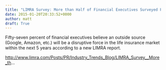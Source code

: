 ```yaml
---
title: "LIMRA Survey: More than Half of Financial Executives Surveyed Predict Outside Disruption in Life Insurance Market"
date: 2015-01-20T20:33:52+0000
author: matt
draft: True
---
```

Fifty-seven percent of financial executives believe an outside source (Google, Amazon, etc.) will be a disruptive force in the life insurance market within the next 5 years according to a new LIMRA report.

http://www.limra.com/Posts/PR/Industry_Trends_Blog/LIMRA_Survey__More_th...
